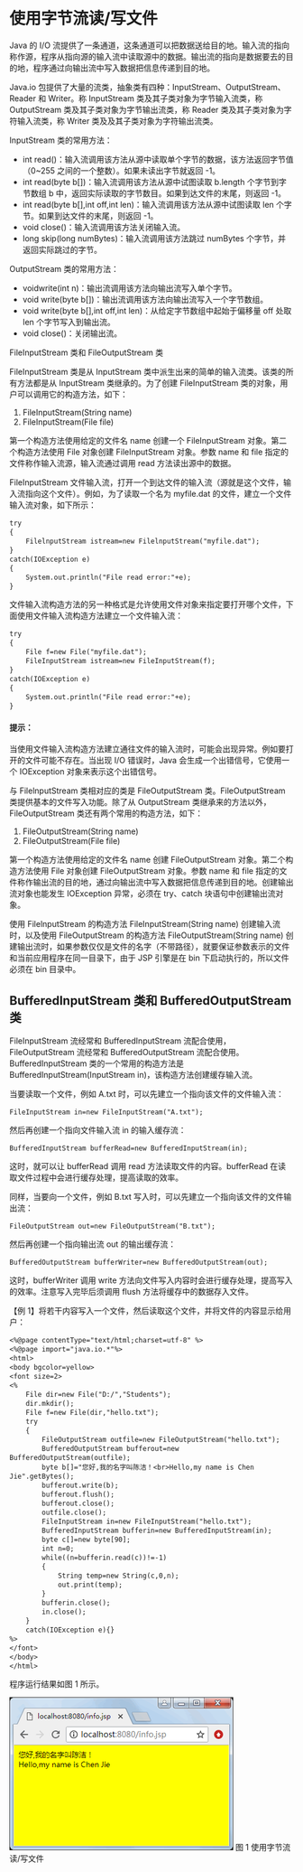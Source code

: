 # 使用字节流读/写文件

Java 的 I/O 流提供了一条通道，这条通道可以把数据送给目的地。输入流的指向称作源，程序从指向源的输入流中读取源中的数据。输出流的指向是数据要去的目的地，程序通过向输出流中写入数据把信息传递到目的地。

Java.io 包提供了大量的流类，抽象类有四种：InputStream、OutputStream、Reader 和 Writer。称 InputStream 类及其子类对象为字节输入流类，称 OutputStream 类及其子类对象为字节输出流类，称 Reader 类及其子类对象为字符输入流类，称 Writer 类及及其子类对象为字符输出流类。

InputStream 类的常用方法：

*   int read()：输入流调用该方法从源中读取单个字节的数据，该方法返回字节值（0~255 之间的一个整数）。如果未读出字节就返回 -1。
*   int read(byte b[])：输入流调用该方法从源中试图读取 b.length 个字节到字节数组 b 中，返回实际读取的字节数目。如果到达文件的末尾，则返回 -1。
*   int read(byte b[],int off,int len)：输入流调用该方法从源中试图读取 len 个字节。如果到达文件的末尾，则返回 -1。
*   void close()：输入流调用该方法关闭输入流。
*   long skip(long numBytes)：输入流调用该方法跳过 numBytes 个字节，并返回实际跳过的字节。

OutputStream 类的常用方法：

*   voidwrite(int n)：输出流调用该方法向输出流写入单个字节。
*   void write(byte b[])：输出流调用该方法向输出流写入一个字节数组。
*   void write(byte b[],int off,int len)：从给定字节数组中起始于偏移量 off 处取 len 个字节写入到输出流。
*   void close()：关闭输出流。

FileInputStream 类和 FileOutputStream 类

FileInputStream 类是从 InputStream 类中派生出来的简单的输入流类。该类的所有方法都是从 InputStream 类继承的。为了创建 FileInputStream 类的对象，用户可以调用它的构造方法，如下：

1.  FileInputStream(String name)
2.  FileInputStream(File file)

第一个构造方法使用给定的文件名 name 创建一个 FileInputStream 对象。第二个构造方法使用 File 对象创建 FileInputStream 对象。参数 name 和 file 指定的文件称作输入流源，输入流通过调用 read 方法读出源中的数据。

FileInputStream 文件输入流，打开一个到达文件的输入流（源就是这个文件，输入流指向这个文件）。例如，为了读取一个名为 myfile.dat 的文件，建立一个文件输入流对象，如下所示：

```
try
{
    FilelnputStream istream=new FilelnputStream("myfile.dat");
}
catch(IOException e)
{
    System.out.println("File read error:"+e);
}
```

文件输入流构造方法的另一种格式是允许使用文件对象来指定要打开哪个文件，下面使用文件输入流构造方法建立一个文件输入流：

```
try
{
    File f=new File("myfile.dat");
    FileInputStream istream=new FileInputStream(f);
}
catch(IOException e)
{
    System.out.println("File read error:"+e);
}
```

#### 提示：

当使用文件输入流构造方法建立通往文件的输入流时，可能会出现异常。例如要打开的文件可能不存在。当出现 I/O 错误时，Java 会生成一个出错信号，它使用一个 IOException 对象来表示这个出错信号。

与 FilelnputStream 类相对应的类是 FileOutputStream 类。FileOutputStream 类提供基本的文件写入功能。除了从 OutputStream 类继承来的方法以外，FileOutputStream 类还有两个常用的构造方法，如下：

1.  FileOutputStream(String name)
2.  FileOutputStream(File file)

第一个构造方法使用给定的文件名 name 创建 FileOutputStream 对象。第二个构造方法使用 File 对象创建 FileOutputStream 对象。参数 name 和 file 指定的文件称作输出流的目的地，通过向输出流中写入数据把信息传递到目的地。创建输出流对象也能发生 IOException 异常，必须在 try、catch 块语句中创建输出流对象。

使用 FilelnputStream 的构造方法 FileInputStream(String name) 创建输入流时，以及使用 FileOutputStream 的构造方法 FileOutputStream(String name) 创建输出流时，如果参数仅仅是文件的名字（不带路径），就要保证参数表示的文件和当前应用程序在同一目录下，由于 JSP 引擎是在 bin 下启动执行的，所以文件必须在 bin 目录中。

## BufferedInputStream 类和 BufferedOutputStream 类

FileInputStream 流经常和 BufferedInputStream 流配合使用，FileOutputStream 流经常和 BufferedOutputStream 流配合使用。BufferedInputStream 类的一个常用的构造方法是 BufferedInputStream(InputStream in)，该构造方法创建缓存输入流。

当要读取一个文件，例如 A.txt 时，可以先建立一个指向该文件的文件输入流：

```
FileInputStream in=new FileInputStream("A.txt");
```

然后再创建一个指向文件输入流 in 的输入缓存流：

```
BufferedInputStream bufferRead=new BufferedInputStream(in);
```

这时，就可以让 bufferRead 调用 read 方法读取文件的内容。bufferRead 在读取文件过程中会进行缓存处理，提高读取的效率。

同样，当要向一个文件，例如 B.txt 写入时，可以先建立一个指向该文件的文件输出流：

```
FileOutputStream out=new FileOutputStream("B.txt");
```

然后再创建一个指向输出流 out 的输出缓存流：

```
BufferedOutputStream bufferWriter=new BufferedOutputStream(out);
```

这时，bufferWriter 调用 write 方法向文件写入内容时会进行缓存处理，提高写入的效率。注意写入完毕后须调用 flush 方法将缓存中的数据存入文件。

【例 1】将若干内容写入一个文件，然后读取这个文件，并将文件的内容显示给用户：

```
<%@page contentType="text/html;charset=utf-8" %>
<%@page import="java.io.*"%>
<html>
<body bgcolor=yellow>
<font size=2>
<%
    File dir=new File("D:/","Students");
    dir.mkdir();
    File f=new File(dir,"hello.txt");
    try
    {
        FileOutputStream outfile=new FileOutputStream("hello.txt");
        BufferedOutputStream bufferout=new BufferedOutputStream(outfile);
        byte b[]="您好,我的名字叫陈洁！<br>Hello,my name is Chen Jie".getBytes();
        bufferout.write(b);
        bufferout.flush();
        bufferout.close();
        outfile.close();
        FileInputStream in=new FileInputStream("hello.txt");
        BufferedInputStream bufferin=new BufferedInputStream(in);
        byte c[]=new byte[90];
        int n=0;
        while((n=bufferin.read(c))!=-1)
        {
            String temp=new String(c,0,n);
            out.print(temp);
        }
        bufferin.close();
        in.close();
    }
    catch(IOException e){}
%>
</font>
</body>
</html>
```

程序运行结果如图 1 所示。

![使用字节流读/写文件](img/e3abc021d0bf3f4239a8ea1bc073e68d.jpg)
图 1 使用字节流读/写文件